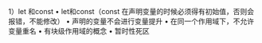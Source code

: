 1）let 和const
• let和const（const 在声明变量的时候必须得有初始值，否则会报错，不能修改）
• 声明的变量不会进行变量提升
• 在同一个作用域下，不允许变量重名
• 有块级作用域的概念
• 暂时性死区